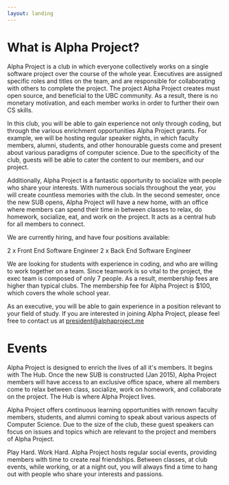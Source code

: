 ```yaml
---
layout: landing
---
```



# What is Alpha Project?


Alpha Project is a club in which everyone collectively works on a single software project over the course of the whole year. Executives are assigned specific roles and titles on the team, and are responsible for collaborating with others to complete the project. The project Alpha Project creates must open source, and beneficial to the UBC community. As a result, there is no monetary motivation, and each member works in order to further their own CS skills.

In this club, you will be able to gain experience not only through coding, but through the various enrichment opportunities Alpha Project grants. For example, we will be hosting regular speaker nights, in which faculty members, alumni, students, and other honourable guests come and present about various paradigms of computer science. Due to the specificity of the club, guests will be able to cater the content to our members, and our project.

Additionally, Alpha Project is a fantastic opportunity to socialize with people who share your interests. With numerous socials throughout the year, you will create countless memories with the club. In the second semester, once the new SUB opens, Alpha Project will have a new home, with an office where members can spend their time in between classes to relax, do homework, socialize, eat, and work on the project. It acts as a central hub for all members to connect.

We are currently hiring, and have four positions available:

2 x Front End Software Engineer
2 x Back End Software Engineer

We are looking for students with experience in coding, and who are willing to work together on a team. Since teamwork is so vital to the project, the exec team is composed of only 7 people. As a result, membership fees are higher than typical clubs. The membership fee for Alpha Project is $100, which covers the whole school year. 

As an executive, you will be able to gain experience in a position relevant to your field of study. If you are interested in joining Alpha Project, please feel free to contact us at president@alphaproject.me

# Events

Alpha Project is designed to enrich the lives of all it's members. It begins with The Hub. Once the new SUB is constructed (Jan 2015), Alpha Project members will have access to an exclusive office space, where all members come to relax between class, socialize, work on homework, and collaborate on the project. The Hub is where Alpha Project lives.

Alpha Project offers continuous learning opportunities with renown faculty members, students, and alumni coming to speak about various aspects of Computer Science. Due to the size of the club, these guest speakers can focus on issues and topics which are relevant to the project and members of Alpha Project.

Play Hard. Work Hard. Alpha Project hosts regular social events, providing members with time to create real friendships. Between classes, at club events, while working, or at a night out, you will always find a time to hang out with people who share your interests and passions.
